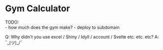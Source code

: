 # Gym Calculator

TODO:  
    - how much does the gym make? 
    - deploy to subdomain

Q: Why didn't you use excel / Shiny / Idyll / account / Svelte etc. etc. etc? 
A: ¯\_(ツ)_/¯

